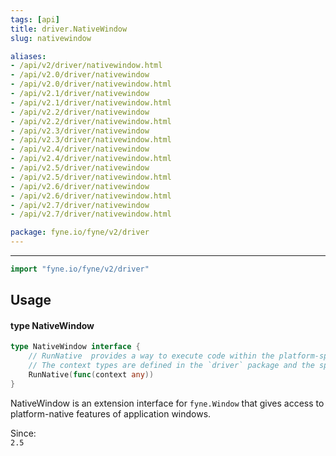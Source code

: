 ```yaml
---
tags: [api]
title: driver.NativeWindow
slug: nativewindow

aliases:
- /api/v2/driver/nativewindow.html
- /api/v2.0/driver/nativewindow
- /api/v2.0/driver/nativewindow.html
- /api/v2.1/driver/nativewindow
- /api/v2.1/driver/nativewindow.html
- /api/v2.2/driver/nativewindow
- /api/v2.2/driver/nativewindow.html
- /api/v2.3/driver/nativewindow
- /api/v2.3/driver/nativewindow.html
- /api/v2.4/driver/nativewindow
- /api/v2.4/driver/nativewindow.html
- /api/v2.5/driver/nativewindow
- /api/v2.5/driver/nativewindow.html
- /api/v2.6/driver/nativewindow
- /api/v2.6/driver/nativewindow.html
- /api/v2.7/driver/nativewindow
- /api/v2.7/driver/nativewindow.html

package: fyne.io/fyne/v2/driver
---
```



---
```go
import "fyne.io/fyne/v2/driver"
```

## Usage

#### type NativeWindow

```go
type NativeWindow interface {
	// RunNative  provides a way to execute code within the platform-specific runtime context for a window.
	// The context types are defined in the `driver` package and the specific context passed will differ by platform.
	RunNative(func(context any))
}
```

NativeWindow is an extension interface for `fyne.Window` that gives access to platform-native features of application windows.


<div class="since">Since: <code>
2.5</code></div>
